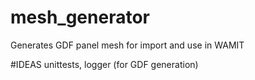 # mesh_generator
Generates GDF panel mesh for import and use in WAMIT

#IDEAS
unittests, logger (for GDF generation)

